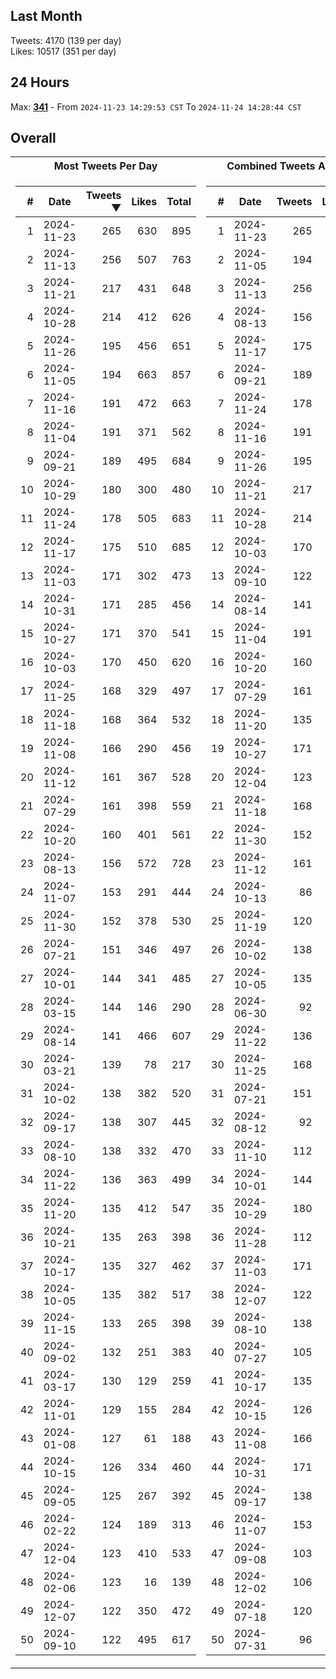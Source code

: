 ## Last Month
Tweets: 4170 (139 per day)\
Likes: 10517 (351 per day)

## 24 Hours
Max: [**341**](../misc/most-tweets_24-hr.csv) - From `2024-11-23 14:29:53 CST` To `2024-11-24 14:28:44 CST`

## Overall
<table>
<tr><th>Most Tweets Per Day</th><th>Combined Tweets And Likes</th></tr><tr><td>


|#|Date|Tweets ▼|Likes|Total|
|--:|--|--:|--:|--:|
|1|2024-11-23|265|630|895|
|2|2024-11-13|256|507|763|
|3|2024-11-21|217|431|648|
|4|2024-10-28|214|412|626|
|5|2024-11-26|195|456|651|
|6|2024-11-05|194|663|857|
|7|2024-11-16|191|472|663|
|8|2024-11-04|191|371|562|
|9|2024-09-21|189|495|684|
|10|2024-10-29|180|300|480|
|11|2024-11-24|178|505|683|
|12|2024-11-17|175|510|685|
|13|2024-11-03|171|302|473|
|14|2024-10-31|171|285|456|
|15|2024-10-27|171|370|541|
|16|2024-10-03|170|450|620|
|17|2024-11-25|168|329|497|
|18|2024-11-18|168|364|532|
|19|2024-11-08|166|290|456|
|20|2024-11-12|161|367|528|
|21|2024-07-29|161|398|559|
|22|2024-10-20|160|401|561|
|23|2024-08-13|156|572|728|
|24|2024-11-07|153|291|444|
|25|2024-11-30|152|378|530|
|26|2024-07-21|151|346|497|
|27|2024-10-01|144|341|485|
|28|2024-03-15|144|146|290|
|29|2024-08-14|141|466|607|
|30|2024-03-21|139|78|217|
|31|2024-10-02|138|382|520|
|32|2024-09-17|138|307|445|
|33|2024-08-10|138|332|470|
|34|2024-11-22|136|363|499|
|35|2024-11-20|135|412|547|
|36|2024-10-21|135|263|398|
|37|2024-10-17|135|327|462|
|38|2024-10-05|135|382|517|
|39|2024-11-15|133|265|398|
|40|2024-09-02|132|251|383|
|41|2024-03-17|130|129|259|
|42|2024-11-01|129|155|284|
|43|2024-01-08|127|61|188|
|44|2024-10-15|126|334|460|
|45|2024-09-05|125|267|392|
|46|2024-02-22|124|189|313|
|47|2024-12-04|123|410|533|
|48|2024-02-06|123|16|139|
|49|2024-12-07|122|350|472|
|50|2024-09-10|122|495|617|

</td><td>


|#|Date|Tweets|Likes|Total ▼|
|--:|--|--:|--:|--:|
|1|2024-11-23|265|630|895|
|2|2024-11-05|194|663|857|
|3|2024-11-13|256|507|763|
|4|2024-08-13|156|572|728|
|5|2024-11-17|175|510|685|
|6|2024-09-21|189|495|684|
|7|2024-11-24|178|505|683|
|8|2024-11-16|191|472|663|
|9|2024-11-26|195|456|651|
|10|2024-11-21|217|431|648|
|11|2024-10-28|214|412|626|
|12|2024-10-03|170|450|620|
|13|2024-09-10|122|495|617|
|14|2024-08-14|141|466|607|
|15|2024-11-04|191|371|562|
|16|2024-10-20|160|401|561|
|17|2024-07-29|161|398|559|
|18|2024-11-20|135|412|547|
|19|2024-10-27|171|370|541|
|20|2024-12-04|123|410|533|
|21|2024-11-18|168|364|532|
|22|2024-11-30|152|378|530|
|23|2024-11-12|161|367|528|
|24|2024-10-13|86|438|524|
|25|2024-11-19|120|402|522|
|26|2024-10-02|138|382|520|
|27|2024-10-05|135|382|517|
|28|2024-06-30|92|413|505|
|29|2024-11-22|136|363|499|
|30|2024-11-25|168|329|497|
|31|2024-07-21|151|346|497|
|32|2024-08-12|92|404|496|
|33|2024-11-10|112|375|487|
|34|2024-10-01|144|341|485|
|35|2024-10-29|180|300|480|
|36|2024-11-28|112|366|478|
|37|2024-11-03|171|302|473|
|38|2024-12-07|122|350|472|
|39|2024-08-10|138|332|470|
|40|2024-07-27|105|359|464|
|41|2024-10-17|135|327|462|
|42|2024-10-15|126|334|460|
|43|2024-11-08|166|290|456|
|44|2024-10-31|171|285|456|
|45|2024-09-17|138|307|445|
|46|2024-11-07|153|291|444|
|47|2024-09-08|103|341|444|
|48|2024-12-02|106|335|441|
|49|2024-07-18|120|312|432|
|50|2024-07-31|96|325|421|

</td><tr>
</table>

